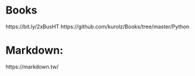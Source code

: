 <h1>Books</h1>
https://bit.ly/2xBusHT
https://github.com/kurolz/Books/tree/master/Python
<h1>Markdown:</h1>
https://markdown.tw/

